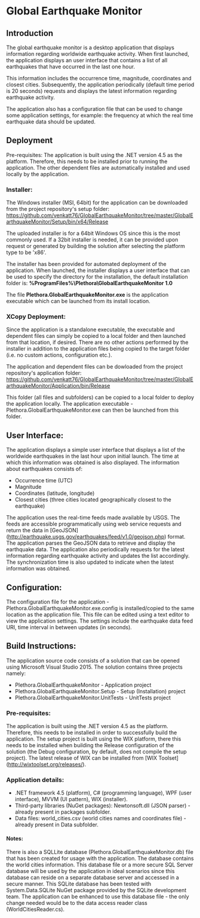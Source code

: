 # Global Earthquake Monitor

## Introduction
The global earthquake monitor is a desktop application that displays information regarding worldwide earthquake activity. When first launched, the application displays an user interface that contains a list of all earthquakes that have occurred in the last one hour. 

This information includes the occurrence time, magnitude, coordinates and closest cities. Subsequently, the application periodically (default time period is 20 seconds) requests and displays the latest information regarding earthquake activity. 

The application also has a configuration file that can be used to change some application settings, for example: the frequency at which the real time earthquake data should be updated.

## Deployment
Pre-requisites: The application is built using the .NET version 4.5 as the platform. Therefore, this needs to be installed prior to running the application. The other dependent files are automatically installed and used locally by the application.

### Installer: 
The Windows installer (MSI, 64bit) for the application can be downloaded from the project repository's setup folder:
https://github.com/venkatt76/GlobalEarthquakeMonitor/tree/master/GlobalEarthquakeMonitor/Setup/bin/x64/Release

The uploaded installer is for a 64bit Windows OS since this is the most commonly used. If a 32bit installer is needed, it can be provided upon request or generated by building the solution after selecting the platform type to be 'x86'.

The installer has been provided for automated deployment of the application. When launched, the installer displays a user interface that can be used to specify the directory for the installation, the default installation folder is:
**%ProgramFiles%\Plethora\GlobalEarthquakeMonitor 1.0**

The file **Plethora.GlobalEarthquakeMonitor.exe** is the application executable which can be launched from its install location.

### XCopy Deployment:
Since the application is a standalone executable, the executable and dependent files can simply be copied to a local folder and then launched from that location, if desired. There are no other actions performed by the installer in addition to the application files being copied to the target folder (i.e. no custom actions, configuration etc.).

The application and dependent files can be dowloaded from the project repository's application folder:
https://github.com/venkatt76/GlobalEarthquakeMonitor/tree/master/GlobalEarthquakeMonitor/Application/bin/Release

This folder (all files and subfolders) can be copied to a local folder to deploy the application locally. The application executable - Plethora.GlobalEarthquakeMonitor.exe can then be launched from this folder. 

## User Interface:
The application displays a simple user interface that displays a list of the worldwide earthquakes in the last hour upon initial launch. The time at which this information was obtained is also displayed. The information about earthquakes consists of:
  - Occurrence time (UTC)
  - Magnitude
  - Coordinates (latitude, longitude)
  - Closest cities (three cities located geographically closest to the earthquake)

The application uses the real-time feeds made available by USGS. The feeds are accessible programmatically using web service requests and return the data in [GeoJSON] (http://earthquake.usgs.gov/earthquakes/feed/v1.0/geojson.php) format. The application parses the GeoJSON data to retrieve and display the earthquake data. The application also periodically requests for the latest information regarding earthquake activity and updates the list accordingly. The synchronization time is also updated to indicate when the latest information was obtained.

## Configuration:
The configuration file for the application - Plethora.GlobalEarthquakeMonitor.exe.config is installed/copied to the same location as the application file. This file can be edited using a text editor to view the application settings. The settings include the earthquake data feed URI, time interval in between updates (in seconds).

## Build Instructions:
The application source code consists of a solution that can be opened using Microsoft Visual Studio 2015. The solution contains three projects namely:
  - Plethora.GlobalEarthquakeMonitor - Application project
  - Plethora.GlobalEarthquakeMonitor.Setup - Setup (Installation) project
  - Plethora.GlobalEarthquakeMonitor.UnitTests - UnitTests project

### Pre-requisites:
The application is built using the .NET version 4.5 as the platform. Therefore, this needs to be installed in order to successfully build the application. The setup project is built using the WIX platform, there this needs to be installed when building the Release configuration of the solution (the Debug configuration, by default, does not compile the setup project). The latest release of WIX can be installed from [WIX Toolset] (http://wixtoolset.org/releases/).

### Application details:
  - .NET framework 4.5 (platform), C# (programming language), WPF (user interface), MVVM (UI pattern), WIX (installer).
  - Third-party libraries (NuGet packages): Newtonsoft.dll (JSON parser) - already present in packages subfolder.
  - Data files: world_cities.csv (world cities names and coordinates file) - already present in Data subfolder.

#### Notes:
There is also a SQLLite database (Plethora.GlobalEarthquakeMonitor.db) file that has been created for usage with the application. The database contains the world cities information. This database file or a more secure SQL Server database will be used by the application in ideal scenarios since this database can reside on a separate database server and accessed in a secure manner. This SQLite database has been tested with System.Data.SQLite NuGet package provided by the SQLite development team. The application can be enhanced to use this database file - the only change needed would be to the data access reader class (WorldCitiesReader.cs).
